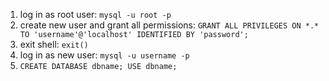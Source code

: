 1. log in as root user: `mysql -u root -p`
2. create new user and grant all permissions: `GRANT ALL PRIVILEGES ON *.* TO 'username'@'localhost' IDENTIFIED BY 'password';`
3. exit shell: `exit()`
4. log in as new user: `mysql -u username -p`
5. `CREATE DATABASE dbname; USE dbname;`
